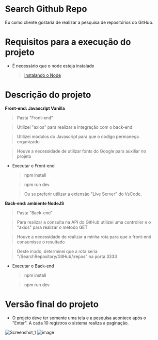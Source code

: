 # Search Github Repo

Eu como cliente gostaria de realizar a pesquisa de repositórios do GitHub.

# Requisitos para a execução do projeto

- É necessário que o node esteja instalado

  > [Instalando o Node](https://nodejs.org/pt-br/download/package-manager/ 'Clique aqui para aprender a instalar o Node!')

# Descrição do projeto

<strong>Front-end: Javascript Vanilla</strong>

  > Pasta "Front-end"
  
  > Utilizei "axios" para realizar a integração com o back-end
  
  > Utilizei módulos do Javascript para que o código permaneça organizado
  
  > Houve a necessidade de utilizar fonts do Google para auxiliar no projeto
  
- Executar o Front-end

  > npm install
  
  > npm run dev
  
  > Ou se preferir utilizar a extensão "Live Server" do VsCode.

<strong>Back-end: ambiente NodeJS</strong>

  > Pasta "Back-end"
  
  > Para realizar a consulta na API do GitHub utilizei uma controller e o "axios" para realizar o método GET
  
  > Houve a necessidade de realizar a minha rota para que o front-end consumisse o resultado
  
  > Deste modo, determinei que a rota seria "/SearchRepository/GitHub/:repos" na porta 3333

- Executar o Back-end

  > npm install
  
  > npm run dev

# Versão final do projeto

- O projeto deve ter somente uma tela e a pesquisa acontece após o "Enter". A cada 10 registros o sistema realiza a paginação.

![Screenshot_1](https://user-images.githubusercontent.com/41653026/191869583-49101bb1-0de3-49a9-ba2f-412355800369.png)
![image](https://user-images.githubusercontent.com/41653026/191869607-bea5facc-a30d-4cad-9a36-4979ada14162.png)
